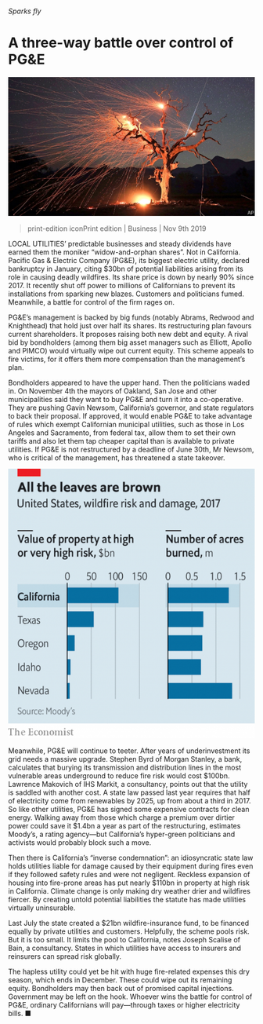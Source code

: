 ###### Sparks fly

# A three-way battle over control of PG&E 

![image](images/20191109_WBP001_0.jpg) 

> print-edition iconPrint edition | Business | Nov 9th 2019 

LOCAL UTILITIES’ predictable businesses and steady dividends have earned them the moniker “widow-and-orphan shares”. Not in California. Pacific Gas & Electric Company (PG&E), its biggest electric utility, declared bankruptcy in January, citing $30bn of potential liabilities arising from its role in causing deadly wildfires. Its share price is down by nearly 90% since 2017. It recently shut off power to millions of Californians to prevent its installations from sparking new blazes. Customers and politicians fumed. Meanwhile, a battle for control of the firm rages on. 

PG&E’s management is backed by big funds (notably Abrams, Redwood and Knighthead) that hold just over half its shares. Its restructuring plan favours current shareholders. It proposes raising both new debt and equity. A rival bid by bondholders (among them big asset managers such as Elliott, Apollo and PIMCO) would virtually wipe out current equity. This scheme appeals to fire victims, for it offers them more compensation than the management’s plan. 

Bondholders appeared to have the upper hand. Then the politicians waded in. On November 4th the mayors of Oakland, San Jose and other municipalities said they want to buy PG&E and turn it into a co-operative. They are pushing Gavin Newsom, California’s governor, and state regulators to back their proposal. If approved, it would enable PG&E to take advantage of rules which exempt Californian municipal utilities, such as those in Los Angeles and Sacramento, from federal tax, allow them to set their own tariffs and also let them tap cheaper capital than is available to private utilities. If PG&E is not restructured by a deadline of June 30th, Mr Newsom, who is critical of the management, has threatened a state takeover. 

![image](images/20191109_wbc467.png) 

Meanwhile, PG&E will continue to teeter. After years of underinvestment its grid needs a massive upgrade. Stephen Byrd of Morgan Stanley, a bank, calculates that burying its transmission and distribution lines in the most vulnerable areas underground to reduce fire risk would cost $100bn. Lawrence Makovich of IHS Markit, a consultancy, points out that the utility is saddled with another cost. A state law passed last year requires that half of electricity come from renewables by 2025, up from about a third in 2017. So like other utilities, PG&E has signed some expensive contracts for clean energy. Walking away from those which charge a premium over dirtier power could save it $1.4bn a year as part of the restructuring, estimates Moody’s, a rating agency—but California’s hyper-green politicians and activists would probably block such a move. 

Then there is California’s “inverse condemnation”: an idiosyncratic state law holds utilities liable for damage caused by their equipment during fires even if they followed safety rules and were not negligent. Reckless expansion of housing into fire-prone areas has put nearly $110bn in property at high risk in California. Climate change is only making dry weather drier and wildfires fiercer. By creating untold potential liabilities the statute has made utilities virtually uninsurable. 

Last July the state created a $21bn wildfire-insurance fund, to be financed equally by private utilities and customers. Helpfully, the scheme pools risk. But it is too small. It limits the pool to California, notes Joseph Scalise of Bain, a consultancy. States in which utilities have access to insurers and reinsurers can spread risk globally. 

The hapless utility could yet be hit with huge fire-related expenses this dry season, which ends in December. These could wipe out its remaining equity. Bondholders may then back out of promised capital injections. Government may be left on the hook. Whoever wins the battle for control of PG&E, ordinary Californians will pay—through taxes or higher electricity bills. ■ 

